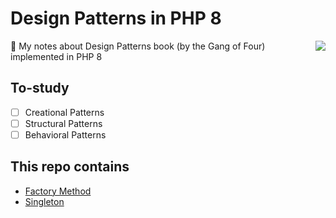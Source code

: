 # Design Patterns in PHP 8

<img src="https://www.pearsonhighered.com/assets/bigcovers/0/2/0/1/0201633612.jpg" align="right">

:blue_book: My notes about Design Patterns book (by the Gang of Four) implemented in PHP 8


## To-study

* [ ] Creational Patterns
* [ ] Structural Patterns
* [ ] Behavioral Patterns

## This repo contains

* [Factory Method](Creational/FactoryMethod)
* [Singleton](Creational/Singleton)
